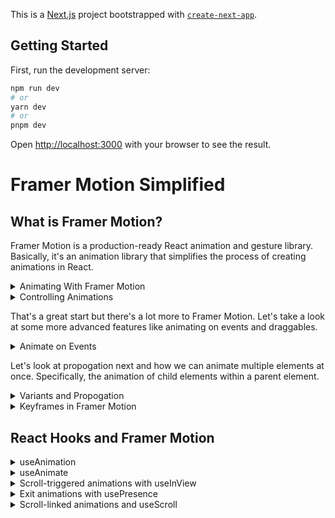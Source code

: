 This is a [Next.js](https://nextjs.org/) project bootstrapped with [`create-next-app`](https://github.com/vercel/next.js/tree/canary/packages/create-next-app).

## Getting Started

First, run the development server:

```bash
npm run dev
# or
yarn dev
# or
pnpm dev
```

Open [http://localhost:3000](http://localhost:3000) with your browser to see the result.

# Framer Motion Simplified

## What is Framer Motion?

Framer Motion is a production-ready React animation and gesture library. Basically, it's an animation library that simplifies the process of creating animations in React.

<details>
  <summary>Animating With Framer Motion</summary></br>

  The first step to animating with Framer Motion is to import the motion component from the framer motion library.

  ```tsx
  import { motion } from 'framer-motion';
  ```

  This will be our base component for animating. It's required to make any animation with Framer Motion. From here, we can specify the type of element we want to animate.

  For example, if we want to animate a `div`, we'd use `motion.div`. One thing to understand is this doesn't do anything on its own. It's just a wrapper for the element we want to animate. We still have to create and specify the animation we want to use.

  By using `motion.div`, we can add certain props to it for animation. Most importantly is the `animate` prop.

  For example, let's say we have a box and we want to animate it to move to the right. We'd do something like this:

  ```tsx
  <motion.div
    animate={{
      x: 800,
    }}
    className='...'
  />
  ```

  This says to animate the `x` property of the element and move it `800px` to the right. We could also do `100vw` or `30rem`, etc.

  Now, let's say we also wanted to change the opacity of the box during the animation. So, we want to make it start at `0.5` opacity and end at `1` opacity. We can do that by adding another property to the `animate` prop.

  ```tsx
  <motion.div
    animate={{
      x: 800,
      opacity: 1
    }}
    className='...'
  />
  ```

  Now this is fine but we won't actually see anything because the initial opacity is also `1`. We could add some styles to make it initially `0.5` opacity but there's a better way to do this. We can use the `initial` prop.

  ```tsx
  <motion.div
    animate={{
      x: 800,
      opacity: 1,
    }}
    initial={{
      opacity: 0.1,
    }}
    className='...'
  />
  ```

  Now, we're saying the opacity is initially `0.1` and then it animates to `1`. This is a much cleaner way to do this. Now how do we actually control the speed of the animation? We can do that with the `transition` prop.

  ```tsx
  <motion.div
    animate={{
      x: 800,
      opacity: 1,
    }}
    initial={{
      opacity: 0.1,
    }}
    transition={{
      duration: 2,
    }}
    className='...'
  />
  ```

  Here, we're saying we want the animation to take `2` seconds. Now, one thing you'll notice when overriding the `transition` prop is we lose our springy kickback at the end. To fix these, we can specify a `type` property in the `transition` prop.

  The main options are `tween` and `spring`. 
  
  - `tween` is like linear and doesn't apply any physic-like effects.
  - `spring` is like a spring and applies a springy effect to the animation.

  Now one important thing to understand is that the `duration` property doesn't work with the `spring` type. Instead, we have to use the `stiffness` and `damping` properties.

  `stiffness` kind of defines the intensity of the spring. It defaults to `100`, and a higher value means a more intense spring or noticable knockback effect.

  However, a lower `stiffness` value means a less intense spring, which basically makes the animation look like it's slower.

  Something else we can add is `delay`. This is pretty self-explanatory. It delays the animation by the specified amount of time.

  ```tsx
  <motion.div
    animate={{
      x: 800,
      opacity: 1,
      rotate: 360,
    }}
    initial={{
      opacity: 0.1,
    }}
    transition={{
      type: 'spring',
      stiffness: 60,
    }}
    className='...'
  />
  ```

  Now, we have a spring like effect at the end of the animation and it rolls due to our `rotate` property in the `animate` prop.

  Now, what if we don't want to have the animation happen right away? Obviously, you could use `delay` but a better way is with React states.
</details>

<details>
  <summary>Controlling Animations</summary></br>

  To control animations, we can use React states. For example, let's say we want our box to reverse the animation if we click on it, and repeat this every time. In other words, the box should move to the right and rotate when it's clicked, and then move back to the left and rotate when it's clicked again.

  We can do this easily with a `useState` hook.

  ```tsx
  const Box1 = () => {
    const [isAnimating, setIsAnimating] = useState<boolean>(false);

    return (
      <div className='pb-80'>
        <motion.div
          animate={{
            x: isAnimating ? 750 : 0,
            opacity: isAnimating ? 1 : 0.5,
            rotate: isAnimating ? 360 : 0,
          }}
          initial={{
            opacity: 0.1,
          }}
          transition={{
            type: 'spring',
            stiffness: 60,
          }}
          onClick={() => setIsAnimating(isAnimating => !isAnimating)}
          className='w-80 aspect-[1/1] flex flex-col justify-center items-center bg-emerald-300 cursor-pointer'
        />
      </div>
    );
  };
  ```

  Super simple actually. We just have a boolean state that we toggle when the box is clicked. Then, we use that state to determine the animation.
</details>

That's a great start but there's a lot more to Framer Motion. Let's take a look at some more advanced features like animating on events and draggables.

<details>
  <summary>Animate on Events</summary></br>

  Now, typically, with `hover` and `click` events, we would utilize CSS pseudo states. However, with Framer Motion, we can animate on these events with the `whileHover` and `whileTap` props. And it's super easy to do.

  ```tsx
  <motion.div
    whileHover={{
      scale: 1.1,
    }}
    whileTap={{
      scale: 0.9,
    }}
    className='...'
  />
  ```

  Here, we have a box that gets larger when we hover over it and smaller when we click on it. It's that simple. There are also other events we can use like `whileFocus` and `whileDrag`.

  Now, if you want something to be draggable, all we have to do is add the `drag` prop.

  ```tsx
  <motion.div
    drag
    whileHover={{
      scale: 1.1,
    }}
    whileTap={{
      scale: 0.9,
    }}
    className='...'
  />
  ```

  We can also specify dragging in only a certain direction using `drag='x'` or `drag='y'`. We can also specify a `dragConstraints` prop to limit the dragging to a certain area. It only has 4 properties: `top`, `bottom`, `left`, and `right`. So, we can do something like this.

  ```tsx
  dragConstraints={{
    right: 20,
    left: 20,
    top: 5,
    bottom: 5,
  }}
  ```

  This says we can only drag the box `20` pixels to the left and right, and `5` pixels to the top and bottom.
</details>

Let's look at propogation next and how we can animate multiple elements at once. Specifically, the animation of child elements within a parent element.

<details>
  <summary>Variants and Propogation</summary></br>

  Now, we're going to look at variants and propogation. Variants basically allow us to predefine our styles for cleaner code. For example:
  
  ```tsx
  const Box3 = () => {
    const boxVariants = {
      randomKey: {
        x: 100,
        scale: 1.5,
      },
    };

    return (
      <div className='pb-80'>
        <motion.div
          variants={boxVariants}
          animate='randomKey'
          className='w-80 aspect-[1/1] flex flex-col justify-center items-center bg-emerald-300'
        />
      </div>
    );
  };
  ```

  This will make the box move to the right and scale up because we pass in the variants through the `variants` prop and specify which variant to use with the `animate` prop.

  We can also transition from one variant state to another like so:

  ```tsx
  const Box3 = () => {
    const boxVariants = {
      bigger: {
        x: 100,
        scale: 1.5,
      },
      smaller: {
        x: 1000,
        scale: 0.3,
      },
    };

    return (
      <div className='pb-80'>
        <motion.div
          variants={boxVariants}
          initial='bigger'
          animate='smaller'
          transition={{ delay: 0.2, duration: 1 }}
          className='w-80 aspect-[1/1] flex flex-col justify-center items-center bg-emerald-300'
        />
      </div>
    );
  };
  ```
  
  Variants are basically a way to group animations together. For example, let's say we have a parent element with 2 child elements. We want to animate the parent element and the child elements afterwards. We can do this with variants.

  First, let's look at a less contrived example. We have a box that we want to slide in from the left. From there, we want the smaller boxes inside of it to appear one by one.

  ```tsx
  const Box3 = () => {
    const boxVariants = {
        hidden: {
            x: "-100vw",
        },
        visible: {
            x: 0,
            transition: {
                delay: 0.5,
            },
        },
    };

    return (
        <div className='pb-80'>
            <motion.div
                variants={boxVariants}
                animate='visible'
                initial='hidden'
                className='w-80 aspect-[1/1] flex flex-col justify-center items-center bg-emerald-300'>
                {[...Array(3)].map((_, i) => (
                    <motion.li
                        key={i}
                        className='w-2 aspect-[1/1] bg-white p-8 list-none m-2'
                    />
                ))}
            </motion.div>
        </div>
    );
  };
  ```

  Now this is pretty simple. We use a `hidden` and `visible` variant for the appropriate states. Notice that we can put a `transition` property inside a variant as well.

  Something to understand here that isn't obvious is that any `motion` children inside of a `motion` parent will inherit the props of the parent. In other words, every `motion.li` element inside the `motion.div` will inherit the `variants`, `animate`, and `initial` props. This is called propogation.

  We can use this to our advantage by creating a `variants` object for the children as well.

  ```tsx
  const listVariants = {
      hidden: {
          x: -10,
          opacity: 0,
      },
      visible: {
          x: 0,
          opacity: 1,
          transition: {
              delay: 1,
          },
      },
  };
  ```

  Notice that it has the same `hidden` and `visible` keys. This is essential because those props are inherited from the parent. Here, we want the smaller boxes to slide in from the left (but not by much) and they should appear using `opacity`. We also want them to appear after the parent box has finished animating so we add a `delay` of `1` second instead of `0.5`.

  Also, we need to make sure to override the `variants` prop of the children with our new `listVariants` object.

  ```tsx
  <motion.li
    variants={listVariants}
    key={i}
    className='w-2 aspect-[1/1] bg-white p-8 list-none m-2'
  />
  ```

  Now this concept of hardcoding delays isn't actually the best way to do things. We can use the `when` keyword and `staggerChildren` to make things easier.

  ```tsx
  const boxVariants = {
    hidden: {
        x: "-100vw",
    },
    visible: {
        x: 0,
        transition: {
            delay: 0.5,
            when: "beforeChildren",
            staggerChildren: 0.2,
        },
    },
  };
  ```

  Here, I use the `when` keyword to specify that the parent should animate before the children. In other words, the children shouldn't start animating until the parent's animation is done. By doing this, we can remove the delay from our `listVariants` entirely.

  Also, we add `staggerChildren` to specify that each child should animate after the previous one by a delay of `0.2` seconds.
</details>

<details>
  <summary>Keyframes in Framer Motion</summary></br>

  In Framer Motion, we can also utilize arrays to pass multiple values that we want the component to animate to throughout the animation. This is a very easy way of doing keyframes.

  ```tsx
  const Box4 = () => {
    const boxVariants: Variants = {
      show: {
        scale: [1, 1.4, 1.4, 1, 1],
        borderRadius: ['20%', '20%', '50%', '50%', '20%'],
              rotate: [0, 0, 270, 270, 0],

        transition: {
          duration: 2,
        },
      },
    };

    return (
      <div className='pb-80'>
        <motion.div
          variants={boxVariants}
          animate='show'
          className='w-80 aspect-[1/1] flex flex-col justify-center items-center bg-emerald-300'
        />
      </div>
    );
  };
  ```

  Here, we say we want the box to get larger to `1.4`, sit there for a bit, then go back to its original size. We also want the box to rotate 270 degrees and then go back to its original rotation.
</details>

## React Hooks and Framer Motion

<details>
  <summary>useAnimation</summary></br>

  We can use the `useAnimation` hook to animate a component. This is useful if we want to animate elements based on some event. It returns a set of controls that we can use to animate the component.

  ```tsx
  const Box5 = () => {
    const controls = useAnimation();

    const handleAnimate = () => {
      controls.start({
        x: 100,
        transition: {
          duration: 2,
        },
      });
    };

    return (
      <div className='pb-80'>
        <motion.div
          animate={controls}
          className='w-80 aspect-[1/1] flex flex-col justify-center items-center bg-emerald-300'
        />
        <button onClick={handleAnimate}>Animate</button>
      </div>
    );
  };
  ```

  Pretty simple. We have an `onClick` event that starts the animation. We can also use the `stop` method to stop the animation.
</details>

<details>
  <summary>useAnimate</summary></br>

  We can use the `useAnimate` hook to animate a component. This is useful if we want to animate elements scoped within a component.

  It provides two values: a `scope` ref and an `animate` function to which we pass a DOM selector and every element that matches that selector (as long as it's within the scoepd element) will be animated to the specified variant.

  Consider the following example:

  ```tsx
  const Example = () => {
    const [scope, animate] = useAnimate();

    useEffect(() => {
      animate('li', { opacity: 1 })
    }, [])

    return (
      <ul ref={scope}>
        <li>Item 1</li>
        <li>Item 2</li>
        <li>Item 3</li>
      </ul>
    )
  }
  ```

  `scope` acts just like `useRef`, so we could also pass in `scope.current` to the `animate` function. Here, all the `li` elements **_WITHIN_** the `ul` element will be animated to `opacity: 1`. If we had more `li` elements outside of the `ul` element, they would not be animated.

  This is particularly useful when combined with other hooks like `useInView` to animate elements when they enter the viewport.
</details>

<details>
  <summary>Scroll-triggered animations with useInView</summary></br>

  We can use the `useInView` hook to determine if an element is in the viewport. It takes a single argument which is a ref to the element we want to check and returns a boolean value that is `true` if the element is in the viewport and `false` if it is not.

  ```tsx
  const Component = () => {
    const [scope, animate] = useAnimate()
    const isInView = useInView(scope)
    
    useEffect(() => {
      if (isInView) {
        animate(scope.current, { opacity: 1 })
      }
    }, [isInView])
    
    return (
      <ul ref={scope}>
        <li />
        <li />
        <li />
      </ul>
    )
  }
  ```

  Here, we also combine the `useAnimate` hook and animate the `ul` element once it enters the viewport.
</details>

<details>
  <summary>Exit animations with usePresence</summary></br>

  One of the hardest things in React and CSS in general is animating elements when they are removed from the DOM. We can use the `usePresence` hook to do this.

  It returns an `isPresent` boolean value and a `safeToRemove` function. The `isPresent` value is `true` if the element is in the DOM and `false` if it is not. The `safeToRemove` function is used to remove the element from the DOM once the exit animation is complete.

  ```tsx
  const Component = () => {
    const [isPresent, safeToRemove] = usePresence()
    const [scope, animate] = useAnimate()
    
    useEffect(() => {
      if (isPresent) {
        const enterAnimation = async () => {
          await animate(scope.current, { opacity: 1 })
          await animate("li", { opacity: 1, x: 0 })
        }
        enterAnimation()

      } else {
        const exitAnimation = async () => {
          await animate("li", { opacity: 0, x: -100 })
          await animate(scope.current, { opacity: 0 })
          safeToRemove()
        }
        
        exitAnimation()
      }
    }, [isPresent])
    
    return (
      <ul ref={scope}>
        <li />
        <li />
        <li />
      </ul>
    )
  }
  ```

  Here, we first check if the element is present using `isPresent`. If it is, we animate the `li` children of the `ul` element. If it's not, we run our exit animation and call `safeToRemove` once it's complete.

  To use this hook, we need to wrap our component in an `AnimatePresence` component.

  ```tsx
  <AnimatePresence>
    {show && <Component />}
  </AnimatePresence>
  ```
</details>

<details>
  <summary>Scroll-linked animations and useScroll</summary></br>

  The final thing worth taking a look at is the `useScroll` hook. It returns the scroll position of the page. It returns an object with `x` and `y` values.

  This is particularly useful for creating a horizontal scroll effect. In other words, a constantly filling horizontal bar that is proportional to the scroll position of the page.

  ```tsx
  const { scrollYProgress } = useScroll();

  return <motion.div style={{ scaleX: scrollYProgress }} />
  ```

  Here, we use the `scrollYProgress` value to scale the `div` element. As we scroll down the page, the `div` element will get larger and larger.
</details>